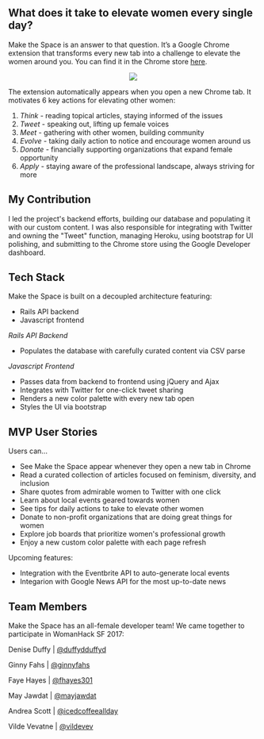 

## What does it take to elevate women every single day?
Make the Space is an answer to that question. It’s a Google Chrome extension that transforms every new tab into a challenge to elevate the women around you. You can find it in the Chrome store [here](https://chrome.google.com/webstore/detail/make-the-space/nljdbdamphnnppoohmjdplchkfnepamb).

<p align="center">
  <img src="https://github.com/womanhack-2017/make-the-space-for-chrome/blob/development/mts_to_gif_1.gif" />
</p>

The extension automatically appears when you open a new Chrome tab. It motivates 6 key actions for elevating other women:
1. *Think* - reading topical articles, staying informed of the issues
2. *Tweet* - speaking out, lifting up female voices
3. *Meet* - gathering with other women, building community 
4. *Evolve* - taking daily action to notice and encourage women around us
5. *Donate* - financially supporting organizations that expand female opportunity
6. *Apply* - staying aware of the professional landscape, always striving for more

## My Contribution
I led the project's backend efforts, building our database and populating it with our custom content. I was also responsible for integrating with Twitter and owning the "Tweet" function, managing Heroku, using bootstrap for UI polishing, and submitting to the Chrome store using the Google Developer dashboard.

## Tech Stack
Make the Space is built on a decoupled architecture featuring:
* Rails API backend
* Javascript frontend

*Rails API Backend*
* Populates the database with carefully curated content via CSV parse 

*Javascript Frontend*
* Passes data from backend to frontend using jQuery and Ajax
* Integrates with Twitter for one-click tweet sharing 
* Renders a new color palette with every new tab open  
* Styles the UI via bootstrap

## MVP User Stories
Users can...
* See Make the Space appear whenever they open a new tab in Chrome
* Read a curated collection of articles focused on feminism, diversity, and inclusion
* Share quotes from admirable women to Twitter with one click
* Learn about local events geared towards women
* See tips for daily actions to take to elevate other women 
* Donate to non-profit organizations that are doing great things for women
* Explore job boards that prioritize women's professional growth 
* Enjoy a new custom color palette with each page refresh 

Upcoming features:
* Integration with the Eventbrite API to auto-generate local events 
* Integarion with Google News API for the most up-to-date news

## Team Members
Make the Space has an all-female developer team! We came together to participate in WomanHack SF 2017:

Denise Duffy | [@duffydduffyd](http://github.com/duffydduffyd)

Ginny Fahs | [@ginnyfahs](http://github.com/ginnyfahs)

Faye Hayes | [@fhayes301](http://github.com/fhayes301)

May Jawdat | [@mayjawdat](http://github.com/mayjawdat)

Andrea Scott | [@icedcoffeeallday](http://github.com/icedcoffeeallday)

Vilde Vevatne | [@vildevev](http://github.com/vildevev)

